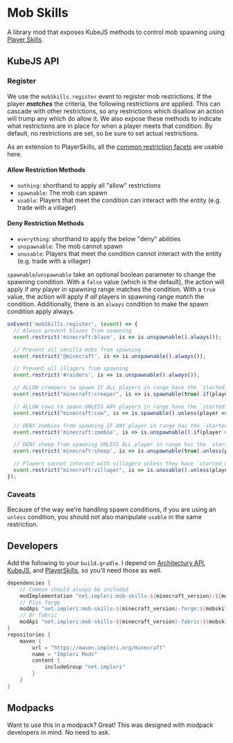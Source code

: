 # Mob Skills

A library mod that exposes KubeJS methods to control mob spawning
using [Player Skills](https://github.com/impleri/player-skills).

## KubeJS API

### Register

We use the `mobSkills.register` event to register mob restrictions. If the player ***matches*** the criteria, the
following restrictions are applied. This can cascade with other restrictions, so any restrictions which disallow an
action will trump any which do allow it. We also expose these methods to indicate what restrictions are in place for
when a player meets that condition. By default, no restrictions are set, so be sure to set actual restrictions.

As an extension to PlayerSkills, all
the [common restriction facets](https://github.com/impleri/player-skills#kubejs-restrictions-api) are usable here.

#### Allow Restriction Methods

- `nothing`: shorthand to apply all "allow" restrictions
- `spawnable`: The mob can spawn
- `usable`: Players that meet the condition can interact with the entity (e.g. trade with a villager)

#### Deny Restriction Methods

- `everything`: shorthand to apply the below "deny" abilities
- `unspawnable`: The mob cannot spawn
- `unusable`: Players that meet the condition cannot interact with the entity (e.g. trade with a villager)

`spawnable`/`unspawnable` take an optional boolean parameter to change the spawning condition. With a `false` value
(which is the default), the action will apply if _any_ player in spawning range matches the condition. With a `true`
value, the action will apply if _all_ players in spawning range match the condition. Additionally, there is an `always`
condition to make the spawn condition apply always.

```js
onEvent('mobSkills.register', (event) => {
  // Always prevent blazes from spawning
  event.restrict('minecraft:blaze', is => is.unspawnable().always());

  // Prevent all vanilla mobs from spawning
  event.restrict('@minecraft', is => is.unspawnable().always());

  // Prevent all illagers from spawning
  event.restrict('#raiders', is => is.unspawnable().always());

  // ALLOW creepers to spawn IF ALL players in range have the `started_quest` skill
  event.restrict("minecraft:creeper", is => is.spawnable(true).if(player => player.can("skills:started_quest")));

  // ALLOW cows to spawn UNLESS ANY players in range have the `started_quest` skill
  event.restrict("minecraft:cow", is => is.spawnable().unless(player => player.can("skills:started_quest")));

  // DENY zombies from spawning IF ANY player in range has the `started_quest` skill
  event.restrict('minecraft:zombie', is => is.unspawnable().if(player => player.can('skills:started_quest')));

  // DENY sheep from spawning UNLESS ALL player in range has the `started_quest` skill
  event.restrict('minecraft:sheep', is => is.unspawnable(true).unless(player => player.can('skills:started_quest')));

  // Players cannot interact with villagers unless they have `started_quest` skill
  event.restrict("minecraft:villager", is => is.unusable().unless(player => player.can("skills:started_quest")));
});
```

### Caveats

Because of the way we're handling spawn conditions, if you are using an `unless` condition, you should not also
manipulate `usable` in the same restriction.

## Developers

Add the following to your `build.gradle`. I depend
on [Architectury API](https://github.com/architectury/architectury-api), [KubeJS](https://github.com/KubeJS-Mods/KubeJS),
and [PlayerSkills](https://github.com/impleri/player-skills), so you'll need those as well.

```groovy
dependencies {
    // Common should always be included 
    modImplementation "net.impleri:mob-skills-${minecraft_version}:${mobskills_version}"
    // Plus forge
    modApi "net.impleri:mob-skills-${minecraft_version}-forge:${mobskills_version}"
    // Or fabric
    modApi "net.impleri:mob-skills-${minecraft_version}-fabric:${mobskills_version}"
}
repositories {
    maven {
        url = "https://maven.impleri.org/minecraft"
        name = "Impleri Mods"
        content {
            includeGroup "net.impleri"
        }
    }
}
```

## Modpacks

Want to use this in a modpack? Great! This was designed with modpack developers in mind. No need to ask.

